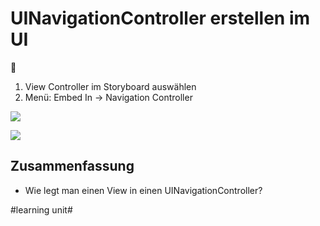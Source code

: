 # UINavigationController erstellen im UI
🥞

1. View Controller im Storyboard auswählen
2. Menü: Embed In -\> Navigation Controller

![][image-1]


![][image-2]


## Zusammenfassung
- Wie legt man einen View in einen UINavigationController?

[image-1]:	assets/4c99cb_338b4515f6cb4519943bcae41f198ba0~mv2.png
[image-2]:	assets/4c99cb_965ca34dd5514039b059b0def1ee7be3~mv2.png

#learning unit#